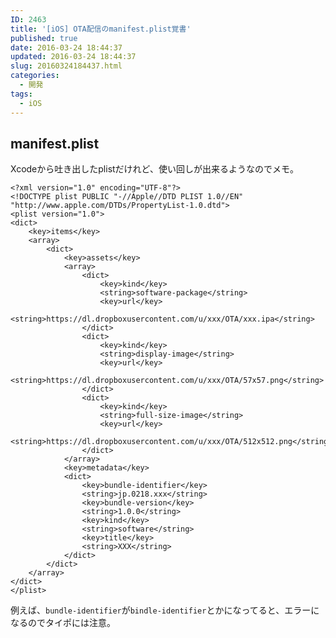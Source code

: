 ```yaml
---
ID: 2463
title: '[iOS] OTA配信のmanifest.plist覚書'
published: true
date: 2016-03-24 18:44:37
updated: 2016-03-24 18:44:37
slug: 20160324184437.html
categories:
  - 開発
tags:
  - iOS
---
```

<!--more-->
<h2>manifest.plist</h2>
<p>Xcodeから吐き出したplistだけれど、使い回しが出来るようなのでメモ。</p>
<pre><code class="language-xml">&lt;?xml version=&quot;1.0&quot; encoding=&quot;UTF-8&quot;?&gt;
&lt;!DOCTYPE plist PUBLIC &quot;-//Apple//DTD PLIST 1.0//EN&quot; &quot;http://www.apple.com/DTDs/PropertyList-1.0.dtd&quot;&gt;
&lt;plist version=&quot;1.0&quot;&gt;
&lt;dict&gt;
    &lt;key&gt;items&lt;/key&gt;
    &lt;array&gt;
        &lt;dict&gt;
            &lt;key&gt;assets&lt;/key&gt;
            &lt;array&gt;
                &lt;dict&gt;
                    &lt;key&gt;kind&lt;/key&gt;
                    &lt;string&gt;software-package&lt;/string&gt;
                    &lt;key&gt;url&lt;/key&gt;
                    &lt;string&gt;https://dl.dropboxusercontent.com/u/xxx/OTA/xxx.ipa&lt;/string&gt;
                &lt;/dict&gt;
                &lt;dict&gt;
                    &lt;key&gt;kind&lt;/key&gt;
                    &lt;string&gt;display-image&lt;/string&gt;
                    &lt;key&gt;url&lt;/key&gt;
                    &lt;string&gt;https://dl.dropboxusercontent.com/u/xxx/OTA/57x57.png&lt;/string&gt;
                &lt;/dict&gt;
                &lt;dict&gt;
                    &lt;key&gt;kind&lt;/key&gt;
                    &lt;string&gt;full-size-image&lt;/string&gt;
                    &lt;key&gt;url&lt;/key&gt;
                    &lt;string&gt;https://dl.dropboxusercontent.com/u/xxx/OTA/512x512.png&lt;/string&gt;
                &lt;/dict&gt;
            &lt;/array&gt;
            &lt;key&gt;metadata&lt;/key&gt;
            &lt;dict&gt;
                &lt;key&gt;bundle-identifier&lt;/key&gt;
                &lt;string&gt;jp.0218.xxx&lt;/string&gt;
                &lt;key&gt;bundle-version&lt;/key&gt;
                &lt;string&gt;1.0.0&lt;/string&gt;
                &lt;key&gt;kind&lt;/key&gt;
                &lt;string&gt;software&lt;/string&gt;
                &lt;key&gt;title&lt;/key&gt;
                &lt;string&gt;XXX&lt;/string&gt;
            &lt;/dict&gt;
        &lt;/dict&gt;
    &lt;/array&gt;
&lt;/dict&gt;
&lt;/plist&gt;
</code></pre>
<p>例えば、<code>bundle-identifier</code>が<code>bindle-identifier</code>とかになってると、エラーになるのでタイポには注意。</p>